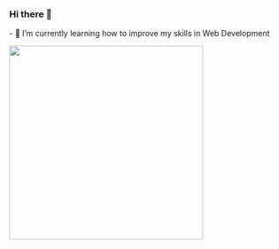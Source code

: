 ### Hi there 👋

  <div style="display: inline;">
    <div>
      <p>- 🌱 I’m currently learning how to improve my skills in Web Development</p>
    </div>
    <img src="https://user-images.githubusercontent.com/33580843/113300792-ac843680-92d4-11eb-9c7c-5e7c010f1241.png" width="350">
  </div>



<!--
**luizfelipesousa/luizfelipesousa** is a ✨ _special_ ✨ repository because its `README.md` (this file) appears on your GitHub profile.

Here are some ideas to get you started:

- 🔭 I’m currently working on ...
- 👯 I’m looking to collaborate on ...
- 🤔 I’m looking for help with ...
- 💬 Ask me about ...
- 📫 How to reach me: ...
- 😄 Pronouns: ...
- ⚡ Fun fact: ...
-->
